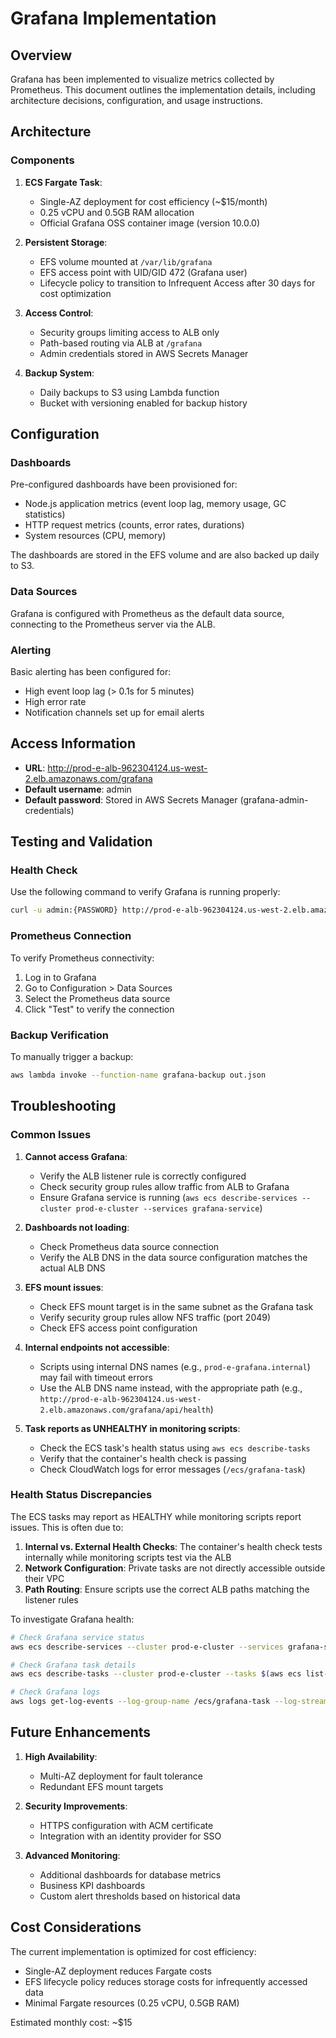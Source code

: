 # Grafana Implementation

## Overview

Grafana has been implemented to visualize metrics collected by Prometheus. This document outlines the implementation details, including architecture decisions, configuration, and usage instructions.

## Architecture

### Components

1. **ECS Fargate Task**:

   - Single-AZ deployment for cost efficiency (~$15/month)
   - 0.25 vCPU and 0.5GB RAM allocation
   - Official Grafana OSS container image (version 10.0.0)

2. **Persistent Storage**:

   - EFS volume mounted at `/var/lib/grafana`
   - EFS access point with UID/GID 472 (Grafana user)
   - Lifecycle policy to transition to Infrequent Access after 30 days for cost optimization

3. **Access Control**:

   - Security groups limiting access to ALB only
   - Path-based routing via ALB at `/grafana`
   - Admin credentials stored in AWS Secrets Manager

4. **Backup System**:
   - Daily backups to S3 using Lambda function
   - Bucket with versioning enabled for backup history

## Configuration

### Dashboards

Pre-configured dashboards have been provisioned for:

- Node.js application metrics (event loop lag, memory usage, GC statistics)
- HTTP request metrics (counts, error rates, durations)
- System resources (CPU, memory)

The dashboards are stored in the EFS volume and are also backed up daily to S3.

### Data Sources

Grafana is configured with Prometheus as the default data source, connecting to the Prometheus server via the ALB.

### Alerting

Basic alerting has been configured for:

- High event loop lag (> 0.1s for 5 minutes)
- High error rate
- Notification channels set up for email alerts

## Access Information

- **URL**: http://prod-e-alb-962304124.us-west-2.elb.amazonaws.com/grafana
- **Default username**: admin
- **Default password**: Stored in AWS Secrets Manager (grafana-admin-credentials)

## Testing and Validation

### Health Check

Use the following command to verify Grafana is running properly:

```bash
curl -u admin:{PASSWORD} http://prod-e-alb-962304124.us-west-2.elb.amazonaws.com/grafana/api/health
```

### Prometheus Connection

To verify Prometheus connectivity:

1. Log in to Grafana
2. Go to Configuration > Data Sources
3. Select the Prometheus data source
4. Click "Test" to verify the connection

### Backup Verification

To manually trigger a backup:

```bash
aws lambda invoke --function-name grafana-backup out.json
```

## Troubleshooting

### Common Issues

1. **Cannot access Grafana**:

   - Verify the ALB listener rule is correctly configured
   - Check security group rules allow traffic from ALB to Grafana
   - Ensure Grafana service is running (`aws ecs describe-services --cluster prod-e-cluster --services grafana-service`)

2. **Dashboards not loading**:

   - Check Prometheus data source connection
   - Verify the ALB DNS in the data source configuration matches the actual ALB DNS

3. **EFS mount issues**:

   - Check EFS mount target is in the same subnet as the Grafana task
   - Verify security group rules allow NFS traffic (port 2049)
   - Check EFS access point configuration

4. **Internal endpoints not accessible**:

   - Scripts using internal DNS names (e.g., `prod-e-grafana.internal`) may fail with timeout errors
   - Use the ALB DNS name instead, with the appropriate path (e.g., `http://prod-e-alb-962304124.us-west-2.elb.amazonaws.com/grafana/api/health`)

5. **Task reports as UNHEALTHY in monitoring scripts**:
   - Check the ECS task's health status using `aws ecs describe-tasks`
   - Verify that the container's health check is passing
   - Check CloudWatch logs for error messages (`/ecs/grafana-task`)

### Health Status Discrepancies

The ECS tasks may report as HEALTHY while monitoring scripts report issues. This is often due to:

1. **Internal vs. External Health Checks**: The container's health check tests internally while monitoring scripts test via the ALB
2. **Network Configuration**: Private tasks are not directly accessible outside their VPC
3. **Path Routing**: Ensure scripts use the correct ALB paths matching the listener rules

To investigate Grafana health:

```bash
# Check Grafana service status
aws ecs describe-services --cluster prod-e-cluster --services grafana-service

# Check Grafana task details
aws ecs describe-tasks --cluster prod-e-cluster --tasks $(aws ecs list-tasks --cluster prod-e-cluster --family grafana-task --query 'taskArns[0]' --output text)

# Check Grafana logs
aws logs get-log-events --log-group-name /ecs/grafana-task --log-stream-name $(aws logs describe-log-streams --log-group-name /ecs/grafana-task --order-by LastEventTime --descending --limit 1 --query 'logStreams[0].logStreamName' --output text)
```

## Future Enhancements

1. **High Availability**:

   - Multi-AZ deployment for fault tolerance
   - Redundant EFS mount targets

2. **Security Improvements**:

   - HTTPS configuration with ACM certificate
   - Integration with an identity provider for SSO

3. **Advanced Monitoring**:
   - Additional dashboards for database metrics
   - Business KPI dashboards
   - Custom alert thresholds based on historical data

## Cost Considerations

The current implementation is optimized for cost efficiency:

- Single-AZ deployment reduces Fargate costs
- EFS lifecycle policy reduces storage costs for infrequently accessed data
- Minimal Fargate resources (0.25 vCPU, 0.5GB RAM)

Estimated monthly cost: ~$15
